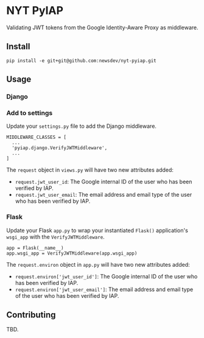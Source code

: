 # NYT PyIAP
Validating JWT tokens from the Google Identity-Aware Proxy as middleware.

## Install
```
pip install -e git+git@github.com:newsdev/nyt-pyiap.git
```

## Usage
### Django
### Add to settings
Update your `settings.py` file to add the Django middleware.

```
MIDDLEWARE_CLASSES = [
  ...
  'pyiap.django.VerifyJWTMiddleware',
  ...
]
```

The `request` object in `views.py` will have two new attributes added:
- `request.jwt_user_id`: The Google internal ID of the user who has been verified by IAP.
- `request.jwt_user_email`: The email address and email type of the user who has been verified by IAP.

### Flask
Update your Flask `app.py` to wrap your instantiated `Flask()` application's `wsgi_app` with the `VerifyJWTMiddleware`.
```
app = Flask(__name__)
app.wsgi_app = VerifyJWTMiddleware(app.wsgi_app)
```

The `request.environ` object in `app.py` will have two new attributes added:
- `request.environ['jwt_user_id']`: The Google internal ID of the user who has been verified by IAP.
- `request.environ['jwt_user_email']`: The email address and email type of the user who has been verified by IAP.

## Contributing
TBD.
